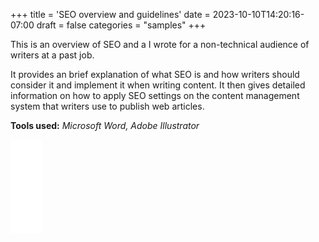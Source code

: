 +++
title = 'SEO overview and guidelines'
date = 2023-10-10T14:20:16-07:00
draft = false
categories = "samples"
+++

This is an overview of SEO and a  I wrote for a non-technical audience of writers at a past job.

It provides an brief explanation of what SEO is and how writers should consider it and implement it when writing content. It then gives detailed information on how to apply SEO settings on the content management system that writers use to publish web articles.

**Tools used:** *Microsoft Word, Adobe Illustrator*

<object data="/SEO_Guidelines.pdf" type="application/pdf" width="10%" height="700px" style="float: left">
    <embed src="/SEO_Guidelines.pdf"/>
</object>
